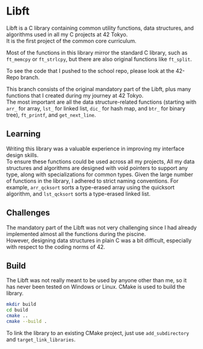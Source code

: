 Libft
===

Libft is a C library containing common utility functions, data structures, and algorithms used in all my C projects at 42 Tokyo.  
It is the first project of the common core curriculum.

Most of the functions in this library mirror the standard C library, such as `ft_memcpy` or `ft_strlcpy`, but there are also original functions like `ft_split`.

To see the code that I pushed to the school repo, please look at the 42-Repo branch.

This branch consists of the original mandatory part of the Libft, plus many functions that I created during my journey at 42 Tokyo.  
The most important are all the data structure-related functions (starting with `arr_` for array, `lst_` for linked list, `dic_` for hash map, and `btr_` for binary tree), `ft_printf`, and `get_next_line`.

Learning
---

Writing this library was a valuable experience in improving my interface design skills.  
To ensure these functions could be used across all my projects, All my data structures and algorithms are designed with void pointers to support any type, along with specializations for common types. Given the large number of functions in the library, I adhered to strict naming conventions. For example, `arr_qcksort` sorts a type-erased array using the quicksort algorithm, and `lst_qcksort` sorts a type-erased linked list.

Challenges
---

The mandatory part of the Libft was not very challenging since I had already implemented almost all the functions during the piscine.  
However, designing data structures in plain C was a bit difficult, especially with respect to the coding norms of 42.

Build
---

The Libft was not really meant to be used by anyone other than me, so it has never been tested on Windows or Linux. CMake is used to build the library.

```sh
mkdir build
cd build
cmake ..
cmake --build .
```

To link the library to an existing CMake project, just use `add_subdirectory` and `target_link_libraries`.
